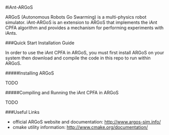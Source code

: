 #iAnt-ARGoS

ARGoS (Autonomous Robots Go Swarming) is a multi-physics robot simulator. iAnt-ARGoS is an extension to ARGoS that implements the iAnt CPFA algorithm and provides a mechanism for performing experiments with iAnts.

###Quick Start Installation Guide

In order to use the iAnt CPFA in ARGoS, you must first install ARGoS on your system then download and compile the code in this repo to run within ARGoS.

#####Installing ARGoS

TODO

#####Compiling and Running the iAnt CPFA in ARGoS

TODO

###Useful Links

* official ARGoS website and documentation: http://www.argos-sim.info/
* cmake utility information: http://www.cmake.org/documentation/
